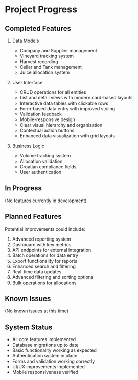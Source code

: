 # Project Progress

## Completed Features
1. Data Models
   - Company and Supplier management
   - Vineyard tracking system
   - Harvest recording
   - Cellar and Tank management
   - Juice allocation system

2. User Interface
   - CRUD operations for all entities
   - List and detail views with modern card-based layouts
   - Interactive data tables with clickable rows
   - Form-based data entry with improved styling
   - Validation feedback
   - Mobile-responsive design
   - Clear visual hierarchy and organization
   - Contextual action buttons
   - Enhanced data visualization with grid layouts

3. Business Logic
   - Volume tracking system
   - Allocation validation
   - Croatian compliance fields
   - User authentication

## In Progress
(No features currently in development)

## Planned Features
Potential improvements could include:
1. Advanced reporting system
2. Dashboard with key metrics
3. API endpoints for external integration
4. Batch operations for data entry
5. Export functionality for reports
6. Enhanced search and filtering
7. Real-time data updates
8. Advanced filtering and sorting options
9. Bulk operations for allocations

## Known Issues
(No known issues at this time)

## System Status
- All core features implemented
- Database migrations up to date
- Basic functionality working as expected
- Authentication system in place
- Forms and validation working correctly
- UI/UX improvements implemented
- Mobile responsiveness verified
